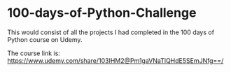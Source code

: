 # 100-days-of-Python-Challenge
This would consist of all the projects I had completed in the 100 days of Python course on Udemy.

The course link is: https://www.udemy.com/share/103IHM2@Pm1gaVNaTlQHdE5SEmJNfg==/
